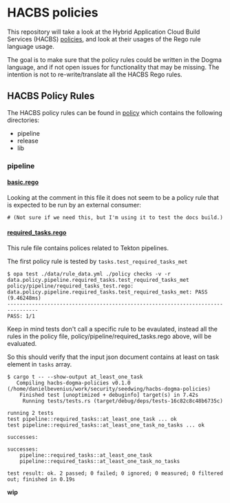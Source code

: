 # HACBS policies
This repository will take a look at the Hybrid Application Cloud Build Services
(HACBS) [policies], and look at their usages of the Rego rule language usage.

The goal is to make sure that the policy rules could be written in the Dogma
language, and if not open issues for functionality that may be missing. The
intention is not to re-write/translate all the HACBS Rego rules.

## HACBS Policy Rules
The HACBS policy rules can be found in [policy] which contains the following
directories:
* pipeline
* release
* lib

### pipeline

#### [basic.rego](https://github.com/hacbs-contract/ec-policies/blob/main/policy/pipeline/basic.rego)
Looking at the comment in this file it does not seem to be a policy rule that
is expected to be run by an external consumer:
```
# (Not sure if we need this, but I'm using it to test the docs build.)
```

#### [required_tasks.rego](https://github.com/hacbs-contract/ec-policies/blob/main/policy/pipeline/required_tasks.rego)
This rule file contains polices related to Tekton pipelines.

The first policy rule is tested by `tasks.test_required_tasks_met`
```console
$ opa test ./data/rule_data.yml ./policy checks -v -r data.policy.pipeline.required_tasks.test_required_tasks_met
policy/pipeline/required_tasks_test.rego:
data.policy.pipeline.required_tasks.test_required_tasks_met: PASS (9.46248ms)
--------------------------------------------------------------------------------
PASS: 1/1
```
Keep in mind tests don't call a specific rule to be evaulated, instead all the
rules in the policy file, policy/pipeline/required_tasks.rego above, will be
evaluated.

So this should verify that the input json document contains at least on task
element in `tasks` array.
```console
$ cargo t -- --show-output at_least_one_task
   Compiling hacbs-dogma-policies v0.1.0 (/home/danielbevenius/work/security/seedwing/hacbs-dogma-policies)
    Finished test [unoptimized + debuginfo] target(s) in 7.42s
     Running tests/tests.rs (target/debug/deps/tests-16c82c8c48b6735c)

running 2 tests
test pipeline::required_tasks::at_least_one_task ... ok
test pipeline::required_tasks::at_least_one_task_no_tasks ... ok

successes:

successes:
    pipeline::required_tasks::at_least_one_task
    pipeline::required_tasks::at_least_one_task_no_tasks

test result: ok. 2 passed; 0 failed; 0 ignored; 0 measured; 0 filtered out; finished in 0.19s
```
__wip__

[policies]: https://github.com/hacbs-contract/ec-policies/
[policy]: https://github.com/hacbs-contract/ec-policies/tree/main/policy
[rego-builtin-functions]: https://www.openpolicyagent.org/docs/latest/policy-reference/#built-in-functions
